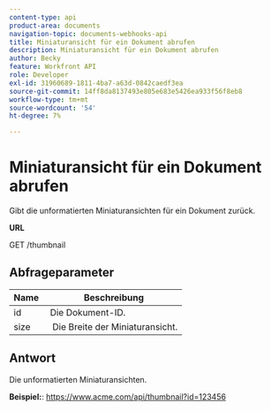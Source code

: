 ```yaml
---
content-type: api
product-area: documents
navigation-topic: documents-webhooks-api
title: Miniaturansicht für ein Dokument abrufen
description: Miniaturansicht für ein Dokument abrufen
author: Becky
feature: Workfront API
role: Developer
exl-id: 31960689-1811-4ba7-a63d-0842caedf3ea
source-git-commit: 14ff8da8137493e805e683e5426ea933f56f8eb8
workflow-type: tm+mt
source-wordcount: '54'
ht-degree: 7%

---
```



# Miniaturansicht für ein Dokument abrufen

Gibt die unformatierten Miniaturansichten für ein Dokument zurück.

**URL**

GET /thumbnail

## Abfrageparameter

| Name  | Beschreibung |
|---|---|
| id  | Die Dokument-ID. |
| size  |  Die Breite der Miniaturansicht. |


## Antwort

Die unformatierten Miniaturansichten.

**Beispiel:**: https://www.acme.com/api/thumbnail?id=123456
